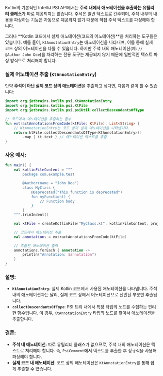 Kotlin의 기본적인 IntelliJ PSI API에서는 **주석 내에서 애노테이션을 추출하는 유틸리티 클래스**가 따로 제공되지는 않습니다. 주석은 일반 텍스트로 간주되며, 주석 내부의 내용을 파싱하는 기능은 자동으로 제공되지 않기 때문에 직접 주석 텍스트를 파싱해야 합니다.

그러나 **Kotlin 코드에서 실제 애노테이션(코드의 어노테이션)**을 처리하는 도구들은 있습니다. 예를 들어, `KtAnnotationEntry`는 애노테이션을 나타내며, 이를 통해 실제 코드 상의 어노테이션을 다룰 수 있습니다. 하지만 주석 내의 애노테이션(예: `// @Author John Doe`)을 처리하는 전용 도구는 제공되지 않기 때문에 일반적인 텍스트 파싱 방식으로 처리해야 합니다.

### 실제 어노테이션 추출 (`KtAnnotationEntry`)

만약 **주석이 아닌 실제 코드 상의 애노테이션**을 추출하고 싶다면, 다음과 같이 할 수 있습니다:

```kotlin
import org.jetbrains.kotlin.psi.KtAnnotationEntry
import org.jetbrains.kotlin.psi.KtFile
import org.jetbrains.kotlin.psi.psiUtil.collectDescendantsOfType

// 코드에서 애노테이션을 추출하는 함수
fun extractAnnotationsFromCode(ktFile: KtFile): List<String> {
    // KtAnnotationEntry는 코드 상의 실제 애노테이션을 나타냅니다.
    return ktFile.collectDescendantsOfType<KtAnnotationEntry>()
        .map { it.text } // 애노테이션 텍스트를 추출
}
```

### 사용 예시:

```kotlin
fun main() {
    val kotlinFileContent = """
        package com.example.test

        @Author(name = "John Doe")
        class MyClass {
            @Deprecated("This function is deprecated")
            fun myFunction() {
                // Function body
            }
        }
    """.trimIndent()

    val ktFile = createKotlinFile("MyClass.kt", kotlinFileContent, project)

    // 코드에서 애노테이션 추출
    val annotations = extractAnnotationsFromCode(ktFile)

    // 추출된 애노테이션 출력
    annotations.forEach { annotation ->
        println("Annotation: $annotation")
    }
}
```

### 설명:
- **`KtAnnotationEntry`**: 실제 Kotlin 코드에서 사용된 애노테이션을 나타냅니다. 주석 내의 애노테이션과는 달리, 실제 코드 상에서 어노테이션으로 선언된 부분만 추출됩니다.
- **`collectDescendantsOfType`**: PSI 트리 내에서 특정 타입의 노드를 수집하는 편리한 함수입니다. 이 경우, `KtAnnotationEntry` 타입의 노드를 찾아서 애노테이션을 추출합니다.

### 결론:
- **주석 내 애노테이션**: 따로 유틸리티 클래스가 없으므로, 주석 내의 애노테이션은 텍스트로 처리해야 합니다. 즉, `PsiComment`에서 텍스트를 추출한 후 정규식을 사용해 파싱해야 합니다.
- **실제 코드 내 애노테이션**: 코드 상의 애노테이션은 `KtAnnotationEntry`를 통해 쉽게 추출할 수 있습니다.